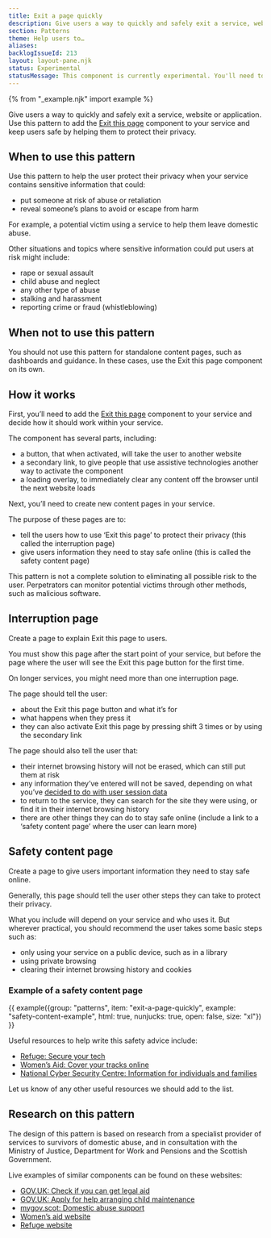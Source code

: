 ```yaml
---
title: Exit a page quickly
description: Give users a way to quickly and safely exit a service, website or application.
section: Patterns
theme: Help users to…
aliases:
backlogIssueId: 213
layout: layout-pane.njk
status: Experimental
statusMessage: This component is currently experimental. You'll need to do your own research to decide whether to use this pattern and add the <a class="govuk-link" href="/components/exit-this-page/">Exit this page</a> component to your service.
---
```


{% from "_example.njk" import example %}

Give users a way to quickly and safely exit a service, website or application.
Use this pattern to add the [Exit this page](/components/exit-this-page/) component to your service and keep users safe by helping them to protect their privacy.

## When to use this pattern

Use this pattern to help the user protect their privacy when your service contains sensitive information that could:

- put someone at risk of abuse or retaliation
- reveal someone’s plans to avoid or escape from harm

For example, a potential victim using a service to help them leave domestic abuse.

Other situations and topics where sensitive information could put users at risk might include:

- rape or sexual assault
- child abuse and neglect
- any other type of abuse
- stalking and harassment
- reporting crime or fraud (whistleblowing)

## When not to use this pattern

You should not use this pattern for standalone content pages, such as dashboards and guidance. In these cases, use the Exit this page component on its own.

## How it works

First, you’ll need to add the [Exit this page](/components/exit-this-page/) component to your service and decide how it should work within your service.

The component has several parts, including:

- a button, that when activated, will take the user to another website
- a secondary link, to give people that use assistive technologies another way to activate the component
- a loading overlay, to immediately clear any content off the browser until the next website loads

Next, you’ll need to create new content pages in your service.

The purpose of these pages are to:

- tell the users how to use ‘Exit this page’ to protect their privacy (this called the interruption page)
- give users information they need to stay safe online (this is called the safety content page)

This pattern is not a complete solution to eliminating all possible risk to the user. Perpetrators can monitor potential victims through other methods, such as malicious software.

## Interruption page

Create a page to explain Exit this page to users.

You must show this page after the start point of your service, but before the page where the user will see the Exit this page button for the first time.

On longer services, you might need more than one interruption page.

The page should tell the user:

- about the Exit this page button and what it’s for
- what happens when they press it
- they can also activate Exit this page by pressing shift 3 times or by using the secondary link

The page should also tell the user that:

- their internet browsing history will not be erased, which can still put them at risk
- any information they’ve entered will not be saved, depending on what you’ve [decided to do with user session data](/components/exit-this-page/#consider-what-to-do-with-user-session-data)
- to return to the service, they can search for the site they were using, or find it in their internet browsing history
- there are other things they can do to stay safe online (include a link to a ‘safety content page’ where the user can learn more)

## Safety content page

Create a page to give users important information they need to stay safe online.

Generally, this page should tell the user other steps they can take to protect their privacy.

What you include will depend on your service and who uses it. But wherever practical, you should recommend the user takes some basic steps such as:

- only using your service on a public device, such as in a library
- using private browsing
- clearing their internet browsing history and cookies

### Example of a safety content page

{{ example({group: "patterns", item: "exit-a-page-quickly", example: "safety-content-example", html: true, nunjucks: true, open: false, size: "xl"}) }}

Useful resources to help write this safety advice include:

- [Refuge: Secure your tech](https://refugetechsafety.org/secure-your-tech/)
- [Women’s Aid: Cover your tracks online](https://www.womensaid.org.uk/information-support/what-is-domestic-abuse/cover-your-tracks-online/)
- [National Cyber Security Centre: Information for individuals and families](https://www.ncsc.gov.uk/section/information-for/individuals-families/)

Let us know of any other useful resources we should add to the list.

## Research on this pattern

The design of this pattern is based on research from a specialist provider of services to survivors of domestic abuse, and in consultation with the Ministry of Justice, Department for Work and Pensions and the Scottish Government.

Live examples of similar components can be found on these websites:

- [GOV.UK: Check if you can get legal aid](https://www.gov.uk/check-legal-aid)
- [GOV.UK: Apply for help arranging child maintenance](https://child-maintenance.service.gov.uk/apply/eligibility/info)
- [mygov.scot: Domestic abuse support](https://www.mygov.scot/domestic-abuse/)
- [Women’s aid website](https://www.womensaid.org.uk/)
- [Refuge website](https://www.nationaldahelpline.org.uk/)
